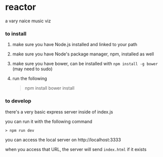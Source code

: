 # reactor
a vary naice music viz

### to install
1. make sure you have Node.js installed and linked to your path
2. make sure you have Node's package manager, npm, installed as well
3. make sure you have bower, can be installed with `npm install -g bower` (may need to sudo)
4. run the following


    > npm install
    > bower install

### to develop
there's a very basic express server inside of index.js

you can run it with the following command

    > npm run dev

you can access the local server on http://localhost:3333

when you access that URL, the server will send `index.html` if it exists